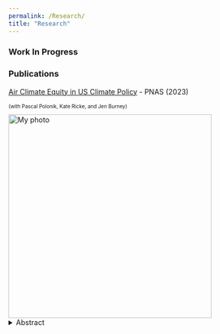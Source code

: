 ```yaml
---
permalink: /Research/
title: "Research"
---
```


### Work In Progress



### Publications

[Air Climate Equity in US Climate Policy](https://www.pnas.org/doi/10.1073/pnas.2217124120) - PNAS (2023)

<p style="font-size:10px;">(with Pascal Polonik, Kate Ricke, and Jen Burney)</p>

<img src="/assets/img/AirFig.jpg" alt="My photo" width="400" height="400">

<details>
  <summary>Abstract</summary>

  <p style="font-size:10px;"> The United States government has indicated a desire to advance environmental justice through climate policy. As fossil fuel combustion produces both conventional pollutants and greenhouse gas (GHG) emissions, climate mitigation strategies may provide an opportunity to address historical inequities in air pollution exposure. To test the impact of climate policy implementation choices on air quality equity, we develop a broad range of GHG reduction scenarios that are each consistent with the US Paris Accord target and model the resulting air pollution changes. Using idealized decision criteria, we show that least cost and income-based emission reductions can exacerbate air pollution disparities for communities of color. With a suite of randomized experiments that facilitates exploration of a wider climate policy decision space, we show that disparities largely persist despite declines in average pollution exposure, but that reducing transportation emissions has the most potential to reduce racial inequities. </p>

</details>
